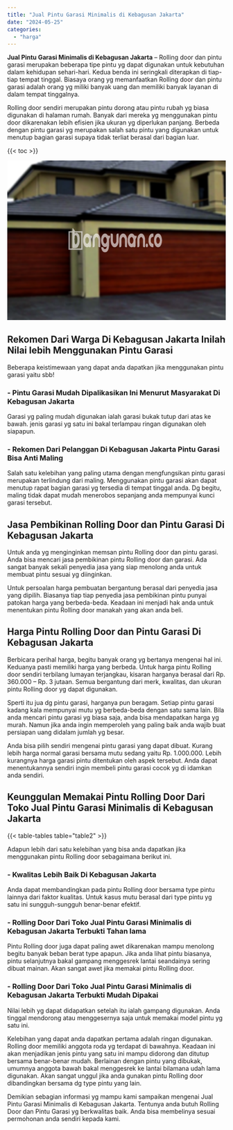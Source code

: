```yaml
---
title: "Jual Pintu Garasi Minimalis di Kebagusan Jakarta"
date: "2024-05-25"
categories: 
  - "harga"
---
```


**Jual Pintu Garasi Minimalis di Kebagusan Jakarta** – Rolling door dan pintu garasi merupakan beberapa tipe pintu yg dapat digunakan untuk kebutuhan dalam kehidupan sehari-hari. Kedua benda ini seringkali diterapkan di tiap-tiap tempat tinggal. Biasaya orang yg memanfaatkan Rolling door dan pintu garasi adalah orang yg miliki banyak uang dan memiliki banyak layanan di dalam tempat tinggalnya.

Rolling door sendiri merupakan pintu dorong atau pintu rubah yg biasa digunakan di halaman rumah. Banyak dari mereka yg menggunakan pintu door dikarenakan lebih efisien jika ukuran yg diperlukan panjang. Berbeda dengan pintu garasi yg merupakan salah satu pintu yang digunakan untuk menutup bagian garasi supaya tidak terliat berasal dari bagian luar.

{{< toc >}}

![Jual Pintu Garasi Minimalis di Kebagusan Jakarta](/images/pintu-garasi-34.png)

## Rekomen Dari Warga Di Kebagusan Jakarta Inilah Nilai lebih Menggunakan Pintu Garasi

Beberapa keistimewaan yang dapat anda dapatkan jika menggunakan pintu garasi yaitu sbb!

### \- Pintu Garasi Mudah Dipalikasikan Ini Menurut Masyarakat Di Kebagusan Jakarta

Garasi yg paling mudah digunakan ialah garasi bukak tutup dari atas ke bawah. jenis garasi yg satu ini bakal terlampau ringan digunakan oleh siapapun.

### \- Rekomen Dari Pelanggan Di Kebagusan Jakarta Pintu Garasi Bisa Anti Maling

Salah satu kelebihan yang paling utama dengan mengfungsikan pintu garasi merupakan terlindung dari maling. Menggunakan pintu garasi akan dapat menutup rapat bagian garasi yg tersedia di tempat tinggal anda. Dg begitu, maling tidak dapat mudah menerobos sepanjang anda mempunyai kunci garasi tersebut.

## Jasa Pembikinan Rolling Door dan Pintu Garasi Di Kebagusan Jakarta

Untuk anda yg menginginkan memsan pintu Rolling door dan pintu garasi. Anda bisa mencari jasa pembikinan pintu Rolling door dan garasi. Ada sangat banyak sekali penyedia jasa yang siap menolong anda untuk membuat pintu sesuai yg diinginkan.

Untuk persoalan harga pembuatan bergantung berasal dari penyedia jasa yang dipilih. Biasanya tiap tiap penyedia jasa pembikinan pintu punyai patokan harga yang berbeda-beda. Keadaan ini menjadi hak anda untuk menentukan pintu Rolling door manakah yang akan anda beli.

## Harga Pintu Rolling Door dan Pintu Garasi Di Kebagusan Jakarta

Berbicara perihal harga, begitu banyak orang yg bertanya mengenai hal ini. Keduanya pasti memiliki harga yang berbeda. Untuk harga pintu Rolling door sendiri terbilang lumayan terjangkau, kisaran harganya berasal dari Rp. 360.000 – Rp. 3 jutaan. Semua bergantung dari merk, kwalitas, dan ukuran pintu Rolling door yg dapat digunakan.

Sperti itu jua dg pintu garasi, harganya pun beragam. Setiap pintu garasi kadang kala mempunyai mutu yg berbeda-beda dengan satu sama lain. Bila anda mencari pintu garasi yg biasa saja, anda bisa mendapatkan harga yg murah. Namun jika anda ingin memperoleh yang paling baik anda wajib buat persiapan uang didalam jumlah yg besar.

Anda bisa pilih sendiri mengenai pintu garasi yang dapat dibuat. Kurang lebih harga normal garasi bersama mutu sedang yaitu Rp. 1.000.000. Lebih kurangnya harga garasi pintu ditentukan oleh aspek tersebut. Anda dapat menentukannya sendiri ingin membeli pintu garasi cocok yg di idamkan anda sendiri.

## Keunggulan Memakai Pintu Rolling Door Dari Toko Jual Pintu Garasi Minimalis di Kebagusan Jakarta

{{< table-tables table="table2" >}}

Adapun lebih dari satu kelebihan yang bisa anda dapatkan jika menggunakan pintu Rolling door sebagaimana berikut ini.

### \- Kwalitas Lebih Baik Di Kebagusan Jakarta

Anda dapat membandingkan pada pintu Rolling door bersama type pintu lainnya dari faktor kualitas. Untuk kasus mutu berasal dari type pintu yg satu ini sungguh-sungguh benar-benar efektif.

### \- Rolling Door Dari Toko Jual Pintu Garasi Minimalis di Kebagusan Jakarta Terbukti Tahan lama

Pintu Rolling door juga dapat paling awet dikarenakan mampu menolong begitu banyak beban berat type apapun. Jika anda lihat pintu biasanya, pintu selanjutnya bakal gampang menggesrek lantai seandainya sering dibuat mainan. Akan sangat awet jika memakai pintu Rolling door.

### \- Rolling Door Dari Toko Jual Pintu Garasi Minimalis di Kebagusan Jakarta Terbukti Mudah Dipakai

Nilai lebih yg dapat didapatkan setelah itu ialah gampang digunakan. Anda tinggal mendorong atau menggesernya saja untuk memakai model pintu yg satu ini.

Kelebihan yang dapat anda dapatkan pertama adalah ringan digunakan. Rolling door memiliki anggota roda yg terdapat di bawahnya. Keadaan ini akan menjadikan jenis pintu yang satu ini mampu didorong dan ditutup bersama benar-benar mudah. Berlainan dengan pintu yang dibukak, umumnya anggota bawah bakal menggesrek ke lantai bilamana udah lama digunakan. Akan sangat unggul jika anda gunakan pintu Rolling door dibandingkan bersama dg type pintu yang lain.

Demikian sebagian informasi yg mampu kami sampaikan mengenai Jual Pintu Garasi Minimalis di Kebagusan Jakarta. Tentunya anda butuh Rolling Door dan Pintu Garasi yg berkwalitas baik. Anda bisa membelinya sesuai permohonan anda sendiri kepada kami.
